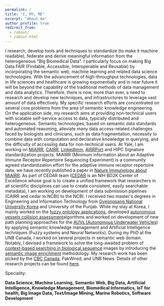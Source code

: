 ```yaml
---
permalink: /
title: "I, MY, ME"
excerpt: "About me"
author_profile: true
redirect_from: 
  - /about/
  - /about.html
---
```


I research, develop tools and techniques to standardize (to make it machine readable), federate and derive meaningful information from the heterogeneous "Big Biomedical Data". I particularly focus on making Big Data FAIR (Findable, Accessible, Interoperable and Reusable) by incorporating the semantic web, machine learning and related data science technologies. With the advancement of high-throughput technologies, data in life sciences and healthcare is growing exponentially and in near future it will be beyond the capability of the traditional methods of data management and data analytics. Therefore, there is now, more than ever, a need to research and develop new techniques, and infrastructures to leverage vast amount of data effectively. My specific research efforts are concentrated on several core problems from the area of semantic knowledge engineering. On the application side, my research aims at providing non-technical users with scalable self-service access to data, typically distributed and heterogeneous. Semantic technologies, based on semantic data standards and automated reasoning, alleviate many data access-related challenges faced by biologists and clinicians, such as data fragmentation, necessity to combine data with computation and declarative knowledge in querying, and the difficulty of accessing data for non-technical users. At Yale, I am working on  [MiAIRR](https://github.com/airr-community/airr-standards),  [CAIRR](https://www.youtube.com/watch?v=Db5WqHUgpOI),  [LinkedImm](http://linkedimm.org/),  [AIRRPort](http://airrport.org/)  and HIPC Signature standardization projects. MiAIRR (Minimum information about an Adaptive Immune Receptor Repertoire Sequencing Experiment) is a community agreed standardization effort for the adaptive immune receptor repertoire data, we have recently published a paper in  [Nature Immunology about MiAIRR](http://rdcu.be/E7sS). As part of CEDAR team ([CEDAR](https://metadatacenter.org/)  is an NIH BD2K Center of Excellence whose goal is to create a unified framework that researchers in all scientific disciplines can use to create consistent, easily searchable metadata), I am working on development of data submission pipelines (CAIRR and cedar to NCBI) to the NCBI. I received two master's degrees in Engineering and Information Technology from  [Gyeongsang National University Korea](http://gnu.ac.kr/main/)  and University of the Punjab. While my stay at Korea, I mainly worked on the [fuzzy ontology applications](https://www.sciencedirect.com/science/article/pii/S0020025512001545), developed  [autonomous vessels collision assessment](https://www.sciencedirect.com/science/article/pii/S0957417412009773)algorithms and worked on development of new path planning approaches for the  [AUVs (Autonomous Underwater Vehicles](https://link.springer.com/article/10.1007/s10489-012-0365-9)) by applying semantic knowledge management and Artificial Intelligence techniques (Fuzzy systems and Neural Networks). During my PhD at the UNB Canada, I worked on several projects in semantic web domain. Notably, I devised a framework to solve the long-awaited problem of  [context-based searching in biological sequence](http://citeseerx.ist.psu.edu/viewdoc/download?doi=10.1.1.662.4993&rep=rep1&type=pdf)  images by introducing the  [semantic image enrichment](https://www.slideshare.net/bukharig8/semantic-enrichment-and-similarity-approximation-for-biomedical-sequence-images)  methodology. My research work has been picked by the  [CBC Canada](http://www.cbc.ca/player/play/2683167647), PakWired, and UNB News. Details of other research projects can be found [here](https://ahmedchan.wordpress.com/my-projects/).

Speciality:

**Data Science, Machine Learning,** **Semantic Web, Big Data, Artificial Intelligence, Knowledge Management, Biomedical Informatics, IoT for health, Big Image Data, Text/Image Mining, Marine Robotics, Software Development**